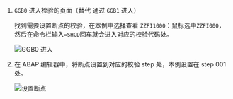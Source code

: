 1. `GGB0` 进入检验的页面（替代 通过 `GGB1` 进入）

   找到需要设置断点的校验，在本例中选择查看 `ZZFI1000`：鼠标选中`ZZFI000`，然后在命令栏输入`=SHCD`回车就会进入对应的校验代码处。

   ![GGB0 进入](https://picture-bj.oss-cn-beijing.aliyuncs.com/pciture/image-20240531140436107.png)

2. 在 ABAP 编辑器中，将断点设置到对应的校验 step 处，本例设置在 step 001 处。

   ![设置断点](https://picture-bj.oss-cn-beijing.aliyuncs.com/pciture/image-20240531140910001.png)

   